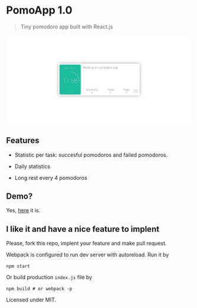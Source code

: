 # PomoApp 1.0

> Tiny pomodoro app built with React.js

![Screenshot](https://raw.githubusercontent.com/OlegWock/pomoapp/master/screenshot.jpg)

## Features

* Statistic per task: succesful pomodoros and failed pomodoros.

* Daily statistics 

* Long rest every 4 pomodoros 

## Demo?

Yes, [here](http://olegwock.github.io/pomodoroapp/) it is.

## I like it and have a nice feature to implent

Please, fork this repo, implent your feature and make pull request. 

Webpack is configured to run dev server with autoreload. Run it by 

```
npm start
```

Or build production `index.js` file by 

```
npm build # or webpack -p
```

Licensed under MIT.